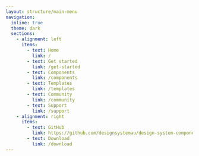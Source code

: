 ```yaml
---
layout: structure/main-menu
navigation:
  inline: true
  theme: dark
  sections:
    - alignment: left
      items:
        - text: Home
          link: /
        - text: Get started
          link: /get-started
        - text: Components
          link: /components
        - text: Templates
          link: /templates
        - text: Community
          link: /community
        - text: Support
          link: /support
    - alignment: right
      items:
        - text: GitHub
          link: https://github.com/designsystemau/design-system-components/
        - text: Download
          link: /download
---
```

